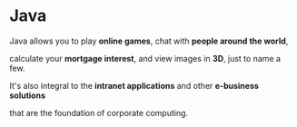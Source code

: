 # Java

Java allows you to play **online games**, chat with **people around the world**, 
calculate your **mortgage interest**, and view images in **3D**, just to name a few. 
It's also integral to the **intranet applications** and other **e-business solutions** 
that are the foundation of corporate computing.